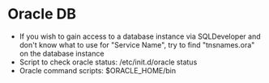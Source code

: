 # Oracle DB

- If you wish to gain access to a database instance via SQLDeveloper and don't know what to use for "Service Name", try to find "tnsnames.ora" on the database instance
- Script to check oracle status: /etc/init.d/oracle status
- Oracle command scripts: $ORACLE_HOME/bin